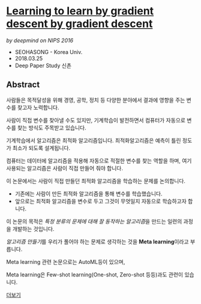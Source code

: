 # [Learning to learn by gradient descent by gradient descent](https://arxiv.org/abs/1606.04474)

*by deepmind on NIPS 2016*
- SEOHASONG - Korea Univ.
- 2018.03.25
- Deep Paper Study 신촌

## Abstract

사람들은 목적달성을 위해 경영, 공학, 정치 등 다양한 분야에서 결과에 영향을 주는 변수를 찾고자 노력합니다.

사람이 직접 변수를 찾아낼 수도 있지만, 기계학습이 발전하면서
컴퓨터가 자동으로 변수를 찾는 방식도 주목받고 있습니다.

기계학습에서 알고리즘은 최적화 알고리즘입니다.
최적화알고리즘은 예측이 틀린 정도가 최소가 되도록 설계됩니다.

컴퓨터는 데이터에 알고리즘을 적용해 자동으로 적절한 변수를 찾는 역할을 하며,
여기 사용되는 알고리즘은 사람이 직접 만들어 줘야 합니다.

이 논문에서는 사람이 직접 만들던 최적화 알고리즘을 학습하는 문제를 논의합니다.

- 기존에는 사람이 만든 최적화 알고리즘을 통해 변수를 학습했습니다.
- 앞으로는 최적화 알고리즘을 변수로 두고 그것이 무엇일지 자동으로 학습하고자 합니다.

이 논문의 목적은 *특정 분류의 문제에 대해 잘 동작하는 알고리즘*을 만드는 일련의 과정을 개발하는 것입니다.

*알고리즘 만들기*를 우리가 풀어야 하는 문제로 생각하는 것을 **Meta learning**이라고 부릅니다.

Meta learning 관련 논문으로는 AutoML등이 있으며,

Meta learning은 Few-shot learning(One-shot, Zero-shot 등등)과도 관련이 있습니다.

[더보기](./README.ipynb)